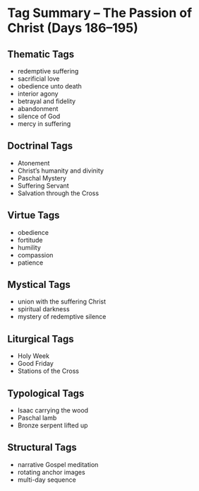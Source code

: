 # Tag Summary – The Passion of Christ (Days 186–195)

## Thematic Tags

- redemptive suffering
- sacrificial love
- obedience unto death
- interior agony
- betrayal and fidelity
- abandonment
- silence of God
- mercy in suffering

## Doctrinal Tags

- Atonement
- Christ’s humanity and divinity
- Paschal Mystery
- Suffering Servant
- Salvation through the Cross

## Virtue Tags

- obedience
- fortitude
- humility
- compassion
- patience

## Mystical Tags

- union with the suffering Christ
- spiritual darkness
- mystery of redemptive silence

## Liturgical Tags

- Holy Week
- Good Friday
- Stations of the Cross

## Typological Tags

- Isaac carrying the wood
- Paschal lamb
- Bronze serpent lifted up

## Structural Tags

- narrative Gospel meditation
- rotating anchor images
- multi-day sequence
